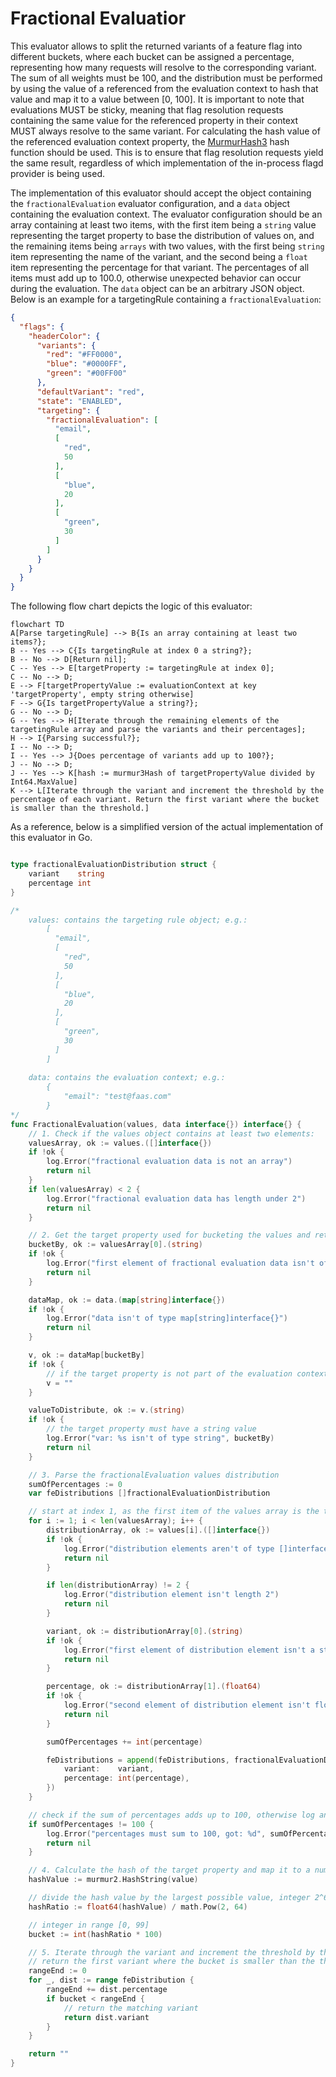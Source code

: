 # Fractional Evaluatior

This evaluator allows to split the returned variants of a feature flag into different buckets,
where each bucket can be assigned a percentage, representing how many requests will resolve to the corresponding
variant. The sum of all weights must be 100, and the distribution must be performed by using the value of a referenced
from the evaluation context to hash that value and map it to a value between [0, 100]. It is important to note
that evaluations MUST be sticky, meaning that flag resolution requests containing the same value for the
referenced property in their context MUST always resolve to the same variant. For calculating the hash value of the
referenced evaluation context property, the [MurmurHash3](https://github.com/aappleby/smhasher/blob/master/src/MurmurHash3.cpp)
hash function should be used. This is to ensure that flag resolution requests yield the same result,
regardless of which implementation of the in-process flagd provider is being used.

The implementation of this evaluator should accept the object containing the `fractionalEvaluation` evaluator
configuration, and a `data` object containing the evaluation context. The evaluator configuration should be an
array containing at least two items, with the first item being a `string`
value representing the target property to base the distribution of values on, and the remaining items
being `arrays` with two values, with the first being `string` item representing the name of the variant, and the
second being a `float` item representing the percentage for that variant. The percentages of all items must add up to
100.0, otherwise unexpected behavior can occur during the evaluation. The `data` object can be an arbitrary
JSON object. Below is an example for a targetingRule containing a `fractionalEvaluation`:

```json
{
  "flags": {
    "headerColor": {
      "variants": {
        "red": "#FF0000",
        "blue": "#0000FF",
        "green": "#00FF00"
      },
      "defaultVariant": "red",
      "state": "ENABLED",
      "targeting": {
        "fractionalEvaluation": [
          "email",
          [
            "red",
            50
          ],
          [
            "blue",
            20
          ],
          [
            "green",
            30
          ]
        ]
      }
    }
  }
}
```

The following flow chart depicts the logic of this evaluator:

```mermaid
flowchart TD
A[Parse targetingRule] --> B{Is an array containing at least two items?};
B -- Yes --> C{Is targetingRule at index 0 a string?};
B -- No --> D[Return nil];
C -- Yes --> E[targetProperty := targetingRule at index 0];
C -- No --> D;
E --> F[targetPropertyValue := evaluationContext at key 'targetProperty', empty string otherwise]
F --> G{Is targetPropertyValue a string?};
G -- No --> D;
G -- Yes --> H[Iterate through the remaining elements of the targetingRule array and parse the variants and their percentages];
H --> I{Parsing successful?};
I -- No --> D;
I -- Yes --> J{Does percentage of variants add up to 100?};
J -- No --> D;
J -- Yes --> K[hash := murmur3Hash of targetPropertyValue divided by Int64.MaxValue]
K --> L[Iterate through the variant and increment the threshold by the percentage of each variant. Return the first variant where the bucket is smaller than the threshold.]
```

As a reference, below is a simplified version of the actual implementation of this evaluator in Go.

```go

type fractionalEvaluationDistribution struct {
    variant    string
    percentage int
}

/*
    values: contains the targeting rule object; e.g.:
        [
          "email",
          [
            "red",
            50
          ],
          [
            "blue",
            20
          ],
          [
            "green",
            30
          ]
        ]
    
    data: contains the evaluation context; e.g.:
        {
            "email": "test@faas.com"
        }
*/ 
func FractionalEvaluation(values, data interface{}) interface{} {
    // 1. Check if the values object contains at least two elements:
    valuesArray, ok := values.([]interface{})
    if !ok {
        log.Error("fractional evaluation data is not an array")
        return nil
    }
    if len(valuesArray) < 2 {
        log.Error("fractional evaluation data has length under 2")
        return nil
    }

    // 2. Get the target property used for bucketing the values and retrieve its value from the evaluation context:
    bucketBy, ok := valuesArray[0].(string)
    if !ok {
        log.Error("first element of fractional evaluation data isn't of type string")
        return nil
    }

    dataMap, ok := data.(map[string]interface{})
    if !ok {
        log.Error("data isn't of type map[string]interface{}")
        return nil
    }

    v, ok := dataMap[bucketBy]
    if !ok {
        // if the target property is not part of the evaluation context, use an empty string for calculating the hash
        v = ""
    }

    valueToDistribute, ok := v.(string)
    if !ok {
        // the target property must have a string value
        log.Error("var: %s isn't of type string", bucketBy)
        return nil
    }

    // 3. Parse the fractionalEvaluation values distribution
    sumOfPercentages := 0
    var feDistributions []fractionalEvaluationDistribution

    // start at index 1, as the first item of the values array is the target property
    for i := 1; i < len(valuesArray); i++ {
        distributionArray, ok := values[i].([]interface{})
        if !ok {
            log.Error("distribution elements aren't of type []interface{}")
            return nil
        }

        if len(distributionArray) != 2 {
            log.Error("distribution element isn't length 2")
            return nil
        }

        variant, ok := distributionArray[0].(string)
        if !ok {
            log.Error("first element of distribution element isn't a string")
            return nil
        }

        percentage, ok := distributionArray[1].(float64)
        if !ok {
            log.Error("second element of distribution element isn't float")
            return nil
        }

        sumOfPercentages += int(percentage)

        feDistributions = append(feDistributions, fractionalEvaluationDistribution{
            variant:    variant,
            percentage: int(percentage),
        })
    }

    // check if the sum of percentages adds up to 100, otherwise log an error
    if sumOfPercentages != 100 {
        log.Error("percentages must sum to 100, got: %d", sumOfPercentages)
        return nil
    }

    // 4. Calculate the hash of the target property and map it to a number between [0, 99]
    hashValue := murmur2.HashString(value)

    // divide the hash value by the largest possible value, integer 2^64
    hashRatio := float64(hashValue) / math.Pow(2, 64)

    // integer in range [0, 99]
    bucket := int(hashRatio * 100)

    // 5. Iterate through the variant and increment the threshold by the percentage of each variant.
    // return the first variant where the bucket is smaller than the threshold. 
    rangeEnd := 0
    for _, dist := range feDistribution {
        rangeEnd += dist.percentage
        if bucket < rangeEnd {
            // return the matching variant
            return dist.variant
        }
    }

    return ""
}
```
